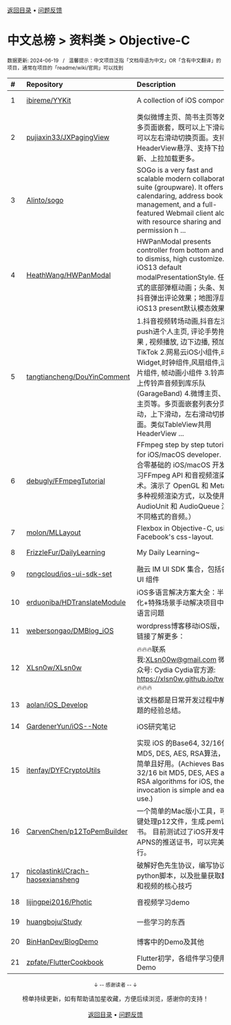 <a href="https://gitee.com/GrowingGit/GitHub-Chinese-Top-Charts#github中文排行榜">返回目录</a> • <a href="/content/docs/feedback.md">问题反馈</a>

# 中文总榜 > 资料类 > Objective-C
<sub>数据更新: 2024-06-19&nbsp;&nbsp;&nbsp;/&nbsp;&nbsp;&nbsp;温馨提示：中文项目泛指「文档母语为中文」OR「含有中文翻译」的项目，通常在项目的「readme/wiki/官网」可以找到</sub>

|#|Repository|Description|Stars|Updated|
|:-|:-|:-|:-|:-|
|1|[ibireme/YYKit](https://github.com/ibireme/YYKit)|A collection of iOS components.|13984|2024-05-29|
|2|[pujiaxin33/JXPagingView](https://github.com/pujiaxin33/JXPagingView)|类似微博主页、简书主页等效果。多页面嵌套，既可以上下滑动，也可以左右滑动切换页面。支持HeaderView悬浮、支持下拉刷新、上拉加载更多。|2850|2024-05-27|
|3|[Alinto/sogo](https://github.com/Alinto/sogo)|SOGo is a very fast and scalable modern collaboration suite (groupware). It offers calendaring, address book management, and a full-featured Webmail client along with resource sharing and permission h ...|1721|2024-06-12|
|4|[HeathWang/HWPanModal](https://github.com/HeathWang/HWPanModal)|HWPanModal presents controller from bottom and drag to dismiss, high customize. iOS13 default modalPresentationStyle. 任意形式的底部弹框动画；头条、知乎、抖音弹出评论效果；地图浮层，iOS13 present默认模态效果。|1133|2024-05-30|
|5|[tangtiancheng/DouYinComment](https://github.com/tangtiancheng/DouYinComment)|1.抖音视频转场动画,抖音左滑push进个人主页, 评论手势拖拽效果 , 视频播放, 边下边播, 预加载, TikTok 2.网易云iOS小组件,动态Widget,时钟组件,风扇组件,滚动照片组件, 帧动画小组件  3.铃声多多,上传铃声音频到库乐队(GarageBand) 4.微博主页、简书主页等。多页面嵌套列表分页滚动，上下滑动，左右滑动切换页面。类似TableView共用HeaderView ...|529|2024-05-25|
|6|[debugly/FFmpegTutorial](https://github.com/debugly/FFmpegTutorial)|FFmpeg step by step tutorials for iOS/macOS developer. （适合零基础的 iOS/macOS 开发者学习FFmpeg API 和音视频渲染技术。演示了 OpenGL 和 Metal 等多种视频渲染方式，以及使用 AudioUnit 和 AudioQueue 渲染不同格式的音频。）|282|2024-01-15|
|7|[molon/MLLayout](https://github.com/molon/MLLayout)|Flexbox in Objective-C, using Facebook's css-layout.|251|2024-04-09|
|8|[FrizzleFur/DailyLearning](https://github.com/FrizzleFur/DailyLearning)|My Daily Learning~|60|2024-02-05|
|9|[rongcloud/ios-ui-sdk-set](https://github.com/rongcloud/ios-ui-sdk-set)|融云 IM UI SDK 集合，包括各种 UI 组件|38|2024-06-11|
|10|[erduoniba/HDTranslateModule](https://github.com/erduoniba/HDTranslateModule)|iOS多语言解决方案大全：半自动化+特殊场景手动解决项目中的多语言问题|35|2024-01-22|
|11|[webersongao/DMBlog_iOS](https://github.com/webersongao/DMBlog_iOS)|wordpress博客移动iOS版，点击链接了解更多：|22|2024-03-05|
|12|[XLsn0w/XLsn0w](https://github.com/XLsn0w/XLsn0w)|🔥🔥🔥联系我:XLsn00w@gmail.com   微信公众号: Cydia   Cydia官方源: https://xlsn0w.github.io/tweaks/ 🔥🔥🔥|20|2024-05-03|
|13|[aolan/iOS_Develop](https://github.com/aolan/iOS_Develop)|该文档都是日常开发过程中解决问题的经验总结。|13|2024-06-04|
|14|[GardenerYun/iOS--Note](https://github.com/GardenerYun/iOS--Note)|iOS研究笔记|11|2024-04-17|
|15|[itenfay/DYFCryptoUtils](https://github.com/itenfay/DYFCryptoUtils)|实现 iOS 的Base64, 32/16位 MD5, DES, AES, RSA算法，调用简单且好用。(Achieves Base64, 32/16 bit MD5, DES, AES and RSA algorithms for iOS, the invocation is simple and easy to use.)|9|2024-06-16|
|16|[CarvenChen/p12ToPemBuilder](https://github.com/CarvenChen/p12ToPemBuilder)|一个简单的Mac版小工具，可以一键处理p12文件，生成.pem证书。 目前测试过了iOS开发中APNS的推送证书，可以完美运行。|9|2024-05-08|
|17|[nicolastinkl/Crach-haosexiansheng](https://github.com/nicolastinkl/Crach-haosexiansheng)|破解好色先生协议，编写协议抓取python脚本，以及批量获取数据和视频的核心技巧|5|2024-02-03|
|18|[lijingpei2016/Photic](https://github.com/lijingpei2016/Photic)|音视频学习demo|5|2024-01-21|
|19|[huangboju/Study](https://github.com/huangboju/Study)|一些学习的东西|4|2024-03-30|
|20|[BinHanDev/BlogDemo](https://github.com/BinHanDev/BlogDemo)|博客中的Demo及其他|3|2024-05-08|
|21|[zpfate/FlutterCookbook](https://github.com/zpfate/FlutterCookbook)|Flutter初学，各组件学习使用Demo|2|2024-05-17|

<div align="center">
    <p><sub>↓ -- 感谢读者 -- ↓</sub></p>
    榜单持续更新，如有帮助请加星收藏，方便后续浏览，感谢你的支持！
</div>

<br/>

<div align="center"><a href="https://gitee.com/GrowingGit/GitHub-Chinese-Top-Charts#github中文排行榜">返回目录</a> • <a href="/content/docs/feedback.md">问题反馈</a></div>
